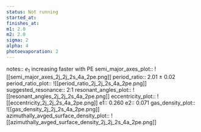 ```yaml
---
status: Not running
started_at:
finishes_at:
m1: 2.0
m2: 2.0
sigma: 2
alpha: 4
photoevaporation: 2
---
```


notes:: $e_1$ increasing faster with PE
semi_major_axes_plot:: ![[semi_major_axes_2j_2j_2s_4a_2pe.png]]
period_ratio:: 2.01 ± 0.02
period_ratio_plot:: ![[period_ratio_2j_2j_2s_4a_2pe.png]]
suggested_resonance:: 2:1
resonant_angles_plot:: ![[resonant_angles_2j_2j_2s_4a_2pe.png]]
eccentricity_plot:: ![[eccentricity_2j_2j_2s_4a_2pe.png]]
e1:: 0.260
e2:: 0.071
gas_density_plot:: ![[gas_density_2j_2j_2s_4a_2pe.png]]
azimuthally_avged_surface_density_plot:: ![[azimuthally_avged_surface_density_2j_2j_2s_4a_2pe.png]]
